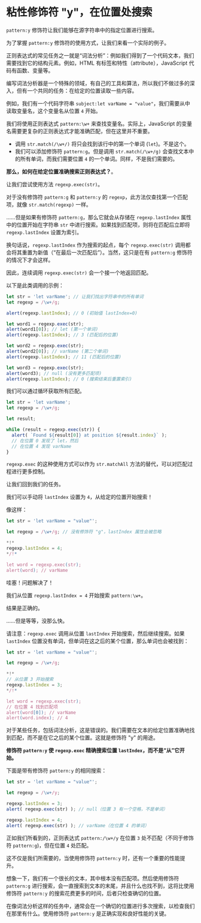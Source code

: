 
# 粘性修饰符 "y"，在位置处搜索

`pattern:y` 修饰符让我们能够在源字符串中的指定位置进行搜索。

为了掌握 `pattern:y` 修饰符的使用方式，让我们来看一个实际的例子。

正则表达式的常见任务之一就是“词法分析”：例如我们得到了一个代码文本，我们需要找到它的结构元素。例如，HTML 有标签和特性（attribute），JavaScript 代码有函数、变量等。

编写词法分析器是一个特殊的领域，有自己的工具和算法，所以我们不做过多的深入，但有一个共同的任务：在给定的位置读取一些内容。

例如，我们有一个代码字符串 `subject:let varName = "value"`，我们需要从中读取变量名，这个变量名从位置 `4` 开始。

我们将使用正则表达式 `pattern:\w+` 来查找变量名。实际上，JavaScript 的变量名需要更复杂的正则表达式才能准确匹配，但在这里并不重要。

- 调用 `str.match(/\w+/)` 将只会找到该行中的第一个单词 (`let`)。不是这个。
- 我们可以添加修饰符 `pattern:g`。但是调用 `str.match(/\w+/g)` 会查找文本中的所有单词，而我们需要位置 `4` 的一个单词。同样，不是我们需要的。

**那么，如何在给定位置准确搜索正则表达式？**。

让我们尝试使用方法 `regexp.exec(str)`。

对于没有修饰符 `pattern:g` 和 `pattern:y` 的 `regexp`，此方法仅查找第一个匹配项，就像 `str.match(regexp)` 一样。

……但是如果有修饰符 `pattern:g`，那么它就会从存储在 `regexp.lastIndex` 属性中的位置开始在字符串 `str` 中进行搜索。如果找到匹配项，则将在匹配后立即将 `regexp.lastIndex` 设置为索引。

换句话说，`regexp.lastIndex` 作为搜索的起点，每个 `regexp.exec(str)` 调用都会将其重置为新值（“在最后一次匹配后”）。当然，这只是在有 `pattern:g` 修饰符的情况下才会这样。

因此，连续调用 `regexp.exec(str)` 会一个接一个地返回匹配。

以下是此类调用的示例：

```js run
let str = 'let varName'; // 让我们找出字符串中的所有单词
let regexp = /\w+/g;

alert(regexp.lastIndex); // 0 (初始值 lastIndex=0)

let word1 = regexp.exec(str);
alert(word1[0]); // let (第一个单词)
alert(regexp.lastIndex); // 3 (匹配后的位置)

let word2 = regexp.exec(str);
alert(word2[0]); // varName (第二个单词)
alert(regexp.lastIndex); // 11 (匹配后的位置)

let word3 = regexp.exec(str);
alert(word3); // null (没有更多匹配项)
alert(regexp.lastIndex); // 0 (搜索结束后重置索引)
```

我们可以通过循环获取所有匹配。

```js run
let str = 'let varName';
let regexp = /\w+/g;

let result;

while (result = regexp.exec(str)) {
  alert( `Found ${result[0]} at position ${result.index}` );
  // 在位置 0 发现了 let，然后
  // 在位置 4 发现 varName
}
```

`regexp.exec` 的这种使用方式可以作为 `str.matchAll` 方法的替代，可以对匹配过程进行更多控制。

让我们回到我们的任务。

我们可以手动将 `lastIndex` 设置为 `4`，从给定的位置开始搜索！

像这样：

```js run
let str = 'let varName = "value"';

let regexp = /\w+/g; // 没有修饰符 "g"，lastIndex 属性会被忽略

*!*
regexp.lastIndex = 4;
*/!*

let word = regexp.exec(str);
alert(word); // varName
```

哇塞！问题解决了！

我们从位置 `regexp.lastIndex = 4` 开始搜索 `pattern:\w+`。

结果是正确的。

……但是等等，没那么快。

请注意：`regexp.exec` 调用从位置 `lastIndex` 开始搜索，然后继续搜索。如果 `lastIndex` 位置没有单词，但单词在这之后的某个位置，那么单词也会被找到：

```js run
let str = 'let varName = "value"';

let regexp = /\w+/g;

*!*
// 从位置 3 开始搜索
regexp.lastIndex = 3;
*/!*

let word = regexp.exec(str); 
// 在位置 4 找到匹配项
alert(word[0]); // varName
alert(word.index); // 4
```

对于某些任务，包括词法分析，这是错误的。我们需要在文本的给定位置准确地找到匹配，而不是在它之后的某个位置。这就是修饰符 "y" 的用途。

**修饰符 `pattern:y` 使 `regexp.exec` 精确搜索位置 `lastIndex`，而不是“从”它开始。** 

下面是带有修饰符 `pattern:y` 的相同搜索：

```js run
let str = 'let varName = "value"';

let regexp = /\w+/y;

regexp.lastIndex = 3;
alert( regexp.exec(str) ); // null（位置 3 有一个空格，不是单词）

regexp.lastIndex = 4;
alert( regexp.exec(str) ); // varName（在位置 4 的单词）
```

正如我们所看到的，正则表达式 `pattern:/\w+/y` 在位置 `3` 处不匹配（不同于修饰符 `pattern:g`)，但在位置 `4` 处匹配。

这不仅是我们所需要的，当使用修饰符 `pattern:y` 时，还有一个重要的性能提升。

想象一下，我们有一个很长的文本，其中根本没有匹配项。然后使用修饰符 `pattern:g` 进行搜索，会一直搜索到文本的末尾，并且什么也找不到，这将比使用修饰符 `pattern:y` 的搜索花费更多的时间，后者只检查确切的位置。

在像词法分析这样的任务中，通常会在一个确切的位置进行多次搜索，以检查我们在那里有什么。使用修饰符 `pattern:y` 是正确实现和良好性能的关键。
